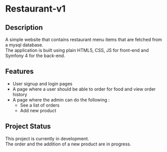 # Restaurant-v1



<h2> Description </h2>

A simple website that contains restaurant menu items that are fetched from a mysql database. 
<br>
The application is built using plain HTML5, CSS, JS for front-end and Symfony 4 for the back-end.  

<h2> Features </h2>

  * User signup and login pages
  * A page where a user should be able to order for food and view order history
  * A page where the admin can do the following :
    * See a list of orders
    * Add new product 

<h2> Project Status </h2>


This project is currently in development. 
<br>
The order and the addition of a new product are in progress.
